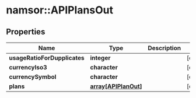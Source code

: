 # namsor::APIPlansOut

## Properties
Name | Type | Description | Notes
------------ | ------------- | ------------- | -------------
**usageRatioForDupplicates** | **integer** |  | [optional] 
**currencyIso3** | **character** |  | [optional] 
**currencySymbol** | **character** |  | [optional] 
**plans** | [**array[APIPlanOut]**](APIPlanOut.md) |  | [optional] 



